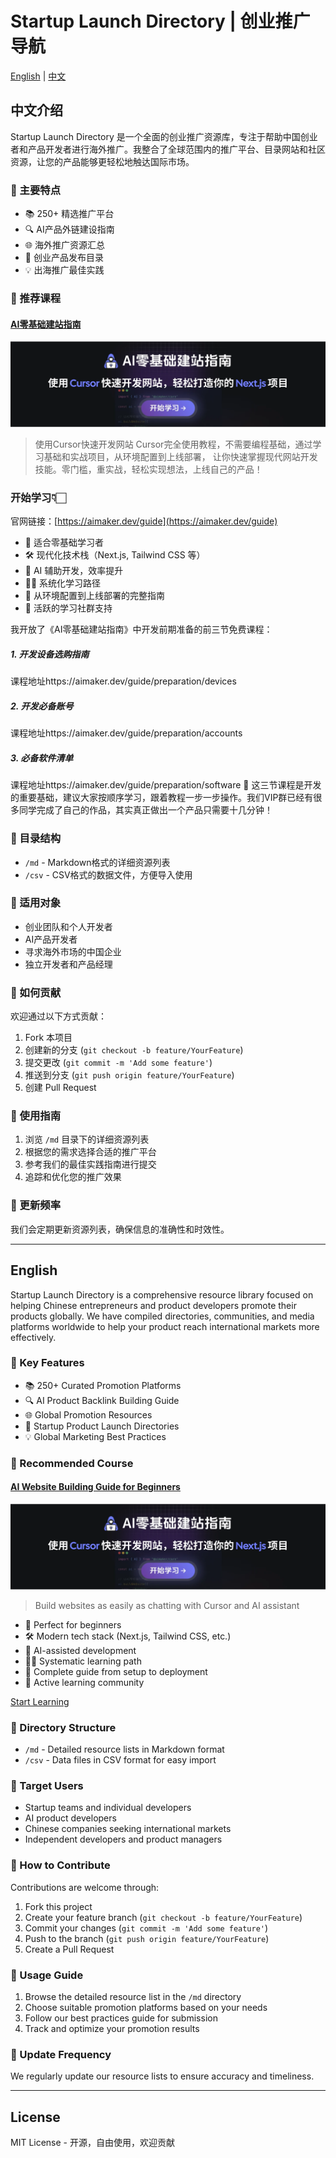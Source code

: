 # Startup Launch Directory | 创业推广导航

[English](#english) | [中文](#chinese)

<a name="chinese"></a>
## 中文介绍

Startup Launch Directory 是一个全面的创业推广资源库，专注于帮助中国创业者和产品开发者进行海外推广。我整合了全球范围内的推广平台、目录网站和社区资源，让您的产品能够更轻松地触达国际市场。

### 🌟 主要特点

- 📚 250+ 精选推广平台
- 🔍 AI产品外链建设指南
- 🌐 海外推广资源汇总
- 🚀 创业产品发布目录
- 💡 出海推广最佳实践

### 📱 推荐课程

#### [AI零基础建站指南](https://aimaker.dev/) 

[![AI零基础建站指南](aimaker.webp)](https://aimaker.dev/)

> 使用Cursor快速开发网站
Cursor完全使用教程，不需要编程基础，通过学习基础和实战项目，从环境配置到上线部署， 让你快速掌握现代网站开发技能。零门槛，重实战，轻松实现想法，上线自己的产品！

### 开始学习👇🏻

官网链接：[https://aimaker.dev/guide](https://aimaker.dev/guide)

- 🎯 适合零基础学习者
- 🛠 现代化技术栈（Next.js, Tailwind CSS 等）
- 🤖 AI 辅助开发，效率提升
- 👨‍🏫 系统化学习路径
- 🚀 从环境配置到上线部署的完整指南
- 💬 活跃的学习社群支持

我开放了《AI零基础建站指南》中开发前期准备的前三节免费课程：

##### 1. 开发设备选购指南
课程地址https://aimaker.dev/guide/preparation/devices

##### 2. 开发必备账号
课程地址https://aimaker.dev/guide/preparation/accounts

##### 3. 必备软件清单

课程地址https://aimaker.dev/guide/preparation/software
🎯 这三节课程是开发的重要基础，建议大家按顺序学习，跟着教程一步一步操作。我们VIP群已经有很多同学完成了自己的作品，其实真正做出一个产品只需要十几分钟！


### 📂 目录结构

- `/md` - Markdown格式的详细资源列表
- `/csv` - CSV格式的数据文件，方便导入使用

### 🎯 适用对象

- 创业团队和个人开发者
- AI产品开发者
- 寻求海外市场的中国企业
- 独立开发者和产品经理

### 🤝 如何贡献

欢迎通过以下方式贡献：

1. Fork 本项目
2. 创建新的分支 (`git checkout -b feature/YourFeature`)
3. 提交更改 (`git commit -m 'Add some feature'`)
4. 推送到分支 (`git push origin feature/YourFeature`)
5. 创建 Pull Request

### 📖 使用指南

1. 浏览 `/md` 目录下的详细资源列表
2. 根据您的需求选择合适的推广平台
3. 参考我们的最佳实践指南进行提交
4. 追踪和优化您的推广效果

### 📅 更新频率

我们会定期更新资源列表，确保信息的准确性和时效性。

---

<a name="english"></a>
## English

Startup Launch Directory is a comprehensive resource library focused on helping Chinese entrepreneurs and product developers promote their products globally. We have compiled directories, communities, and media platforms worldwide to help your product reach international markets more effectively.

### 🌟 Key Features

- 📚 250+ Curated Promotion Platforms
- 🔍 AI Product Backlink Building Guide
- 🌐 Global Promotion Resources
- 🚀 Startup Product Launch Directories
- 💡 Global Marketing Best Practices

### 📱 Recommended Course

#### [AI Website Building Guide for Beginners](https://aimaker.dev/)

[![AI Website Building Guide](aimaker.webp)](https://aimaker.dev/)

> Build websites as easily as chatting with Cursor and AI assistant

- 🎯 Perfect for beginners
- 🛠 Modern tech stack (Next.js, Tailwind CSS, etc.)
- 🤖 AI-assisted development
- 👨‍🏫 Systematic learning path
- 🚀 Complete guide from setup to deployment
- 💬 Active learning community

[Start Learning](https://aimaker.dev/guide)

### 📂 Directory Structure

- `/md` - Detailed resource lists in Markdown format
- `/csv` - Data files in CSV format for easy import

### 🎯 Target Users

- Startup teams and individual developers
- AI product developers
- Chinese companies seeking international markets
- Independent developers and product managers

### 🤝 How to Contribute

Contributions are welcome through:

1. Fork this project
2. Create your feature branch (`git checkout -b feature/YourFeature`)
3. Commit your changes (`git commit -m 'Add some feature'`)
4. Push to the branch (`git push origin feature/YourFeature`)
5. Create a Pull Request

### 📖 Usage Guide

1. Browse the detailed resource list in the `/md` directory
2. Choose suitable promotion platforms based on your needs
3. Follow our best practices guide for submission
4. Track and optimize your promotion results

### 📅 Update Frequency

We regularly update our resource lists to ensure accuracy and timeliness.

---

## License

MIT License - 开源，自由使用，欢迎贡献